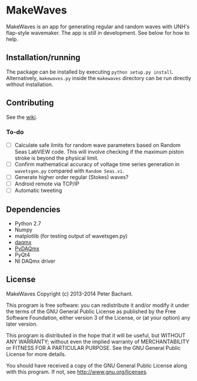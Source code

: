 MakeWaves
=========
MakeWaves is an app for generating regular and random waves with UNH's flap-style wavemaker. The app is still in development. See below for how to help. 

Installation/running
--------------------
The package can be installed by executing `python setup.py install`. Alternatively,
`makewaves.py` inside the `makewaves` directory can be run directly without installation. 

Contributing
------------

See the [wiki](https://github.com/petebachant/MakeWaves/wiki#wiki-contributing).

### To-do ###
  - [ ] Calculate safe limits for random wave parameters based on Random Seas LabVIEW code.
    This will involve checking if the maximum piston stroke is beyond the physical limit.
  - [ ] Confirm mathematical accuracy of voltage time series generation in `wavetsgen.py` compared with `Random Seas.vi`.
  - [ ] Generate higher order regular (Stokes) waves?
  - [ ] Android remote via TCP/IP
  - [ ] Automatic tweeting

Dependencies
--------
  * Python 2.7
  * Numpy
  * matplotlib (for testing output of wavetsgen.py)
  * [daqmx](http://github.com/petebachant/daqmx.git)
  * [PyDAQmx](http://github.com/clade/PyDAQmx.git)
  * PyQt4
  * NI DAQmx driver

License
-------
MakeWaves Copyright (c) 2013-2014 Peter Bachant.

This program is free software: you can redistribute it and/or modify
it under the terms of the GNU General Public License as published by
the Free Software Foundation, either version 3 of the License, or
(at your option) any later version.

This program is distributed in the hope that it will be useful,
but WITHOUT ANY WARRANTY; without even the implied warranty of
MERCHANTABILITY or FITNESS FOR A PARTICULAR PURPOSE.  See the
GNU General Public License for more details.

You should have received a copy of the GNU General Public License
along with this program. If not, see http://www.gnu.org/licenses.
